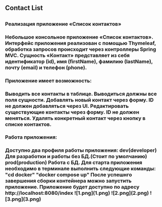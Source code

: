 <H2>Contact List<H2>

<H3>Реализация приложение «Список контактов»<H3>
Небольшое консольное приложение «Список контактов». Интерфейс приложения реализован с помощью Thymeleaf, обработка запросов происходит через контроллеры Spring MVC. Сущность «Контакт» представляет из себя идентификатор (id), имя (firstName), фамилию (lastName), почту (email) и телефон (phone).

<h3>Приложение имеет возможность:<h3>
Выводить все контакты в таблице. Выводиться должны все поля сущности.
Добавлять новый контакт через форму. ID не должен добавляться через UI.
Редактировать существующие контакты через форму. ID не должен меняться.
Удалять конкретный контакт через кнопку в списке контактов.
<h3>Работа приложения:<h3>
Доступно два профиля работы приложения:
dev(developer) Для разработки и работы без БД.(Стоит по умолчанию)
prod(production) Работа с БД.
Для старта приложения необходимо в терминале выполнить следующие команды:
"cd docker"
"docker compose up"
После успешнго завершения сборки контейнера можно запустить приложение.
Приложение будет доступно по адресу http://localhost:8080/index 
![1.png](1.png)
![2.png](2.png)
![3.png](3.png)